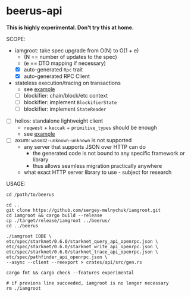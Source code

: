 beerus-api
==========

**This is highly experimental. Don't try this at home.**

SCOPE:

- iamgroot: take spec upgrade from O(N) to O(1 + e)
  - (N == number of updates to the spec)
  - (e == DTO mapping if necessary)
  - [X] auto-generated `Rpc` trait
  - [X] auto-generated RPC Client
- stateless execution/tracing on transactions
  - see [example](https://github.com/sergey-melnychuk/beerthem/blob/main/examples/exec.rs)
  - [ ] blockifier: chain/block/etc context
  - [ ] blockifier: implement `BlockifierState`
  - [ ] blockifier: implement `StateReader`
- [ ] helios: standalone lightweight client
  - `reqwest` + `keccak` + `primitive_types` should be enough
  - see [example](https://github.com/eqlabs/pathfinder/blob/v0.11.0/crates/ethereum/src/lib.rs#L108)
- [ ] axum: `wasm32-unknown-unknown` is not supported
  - any server that supports JSON over HTTP can do
    - the generated code is not bound to any specific framework or library
    - thus allows seamless migration practically anywhere
  - what exact HTTP server library to use - subject for research


USAGE:

```
cd /path/to/beerus

cd ..
git clone https://github.com/sergey-melnychuk/iamgroot.git
cd iamgroot && cargo build --release
cp ./target/release/iamgroot ../beerus/
cd ../beerus

./iamgroot CODE \
etc/spec/starknet/0.6.0/starknet_query_api_openrpc.json \
etc/spec/starknet/0.6.0/starknet_write_api_openrpc.json \
etc/spec/starknet/0.6.0/starknet_trace_api_openrpc.json \
etc/spec/pathfinder_api_openrpc.json \
--async --client --reexport > crates/api/src/gen.rs

cargo fmt && cargo check --features experimental

# if previons line succeeded, iamgroot is no longer necessary
rm ./iamgroot
```
